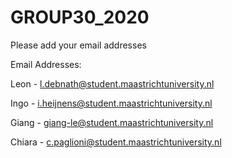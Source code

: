 # GROUP30_2020

Please add your email addresses

Email Addresses:

Leon - l.debnath@student.maastrichtuniversity.nl

Ingo - i.heijnens@student.maastrichtuniversity.nl

Giang - giang-le@student.maastrichtuniversity.nl

Chiara - c.paglioni@student.maastrichtuniversity.nl
